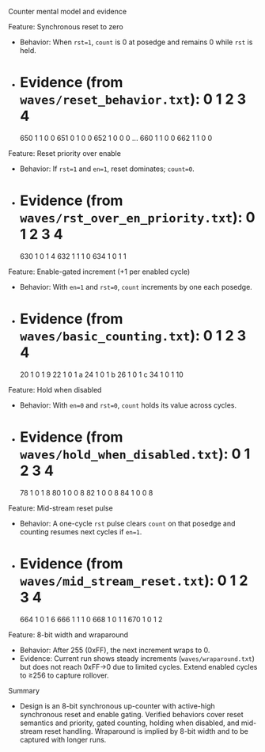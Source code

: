 Counter mental model and evidence

Feature: Synchronous reset to zero
- Behavior: When `rst=1`, `count` is 0 at posedge and remains 0 while `rst` is held.
- Evidence (from `waves/reset_behavior.txt`):
  0 1 2 3  4 
  ==========
  650 1 1 0  0
  651 0 1 0  0
  652 1 0 0  0
  ...
  660 1 1 0  0
  662 1 1 0  0

Feature: Reset priority over enable
- Behavior: If `rst=1` and `en=1`, reset dominates; `count=0`.
- Evidence (from `waves/rst_over_en_priority.txt`):
  0 1 2 3  4 
  ==========
  630 1 0 1  4
  632 1 1 1  0
  634 1 0 1  1

Feature: Enable-gated increment (+1 per enabled cycle)
- Behavior: With `en=1` and `rst=0`, `count` increments by one each posedge.
- Evidence (from `waves/basic_counting.txt`):
  0 1 2 3  4 
  ==========
  20 1 0 1  9
  22 1 0 1  a
  24 1 0 1  b
  26 1 0 1  c
  34 1 0 1 10

Feature: Hold when disabled
- Behavior: With `en=0` and `rst=0`, `count` holds its value across cycles.
- Evidence (from `waves/hold_when_disabled.txt`):
  0 1 2 3  4 
  ==========
  78 1 0 1  8
  80 1 0 0  8
  82 1 0 0  8
  84 1 0 0  8

Feature: Mid-stream reset pulse
- Behavior: A one-cycle `rst` pulse clears `count` on that posedge and counting resumes next cycles if `en=1`.
- Evidence (from `waves/mid_stream_reset.txt`):
  0 1 2 3  4 
  ==========
  664 1 0 1  6
  666 1 1 1  0
  668 1 0 1  1
  670 1 0 1  2

Feature: 8-bit width and wraparound
- Behavior: After 255 (0xFF), the next increment wraps to 0.
- Evidence: Current run shows steady increments (`waves/wraparound.txt`) but does not reach 0xFF→0 due to limited cycles. Extend enabled cycles to ≥256 to capture rollover.

Summary
- Design is an 8-bit synchronous up-counter with active-high synchronous reset and enable gating. Verified behaviors cover reset semantics and priority, gated counting, holding when disabled, and mid-stream reset handling. Wraparound is implied by 8-bit width and to be captured with longer runs.


